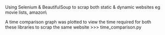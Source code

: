 Using Selenium & BeautifulSoup to scrap both static & dynamic websites eg movie lists, amazon\

A time comparison graph was plotted to view the time required for both these libraries to scrap the same website >>> time_comparison.py
